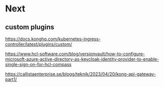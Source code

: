 # Next

## custom plugins

<https://docs.konghq.com/kubernetes-ingress-controller/latest/plugins/custom/>

<https://www.hcl-software.com/blog/versionvault/how-to-configure-microsoft-azure-active-directory-as-keycloak-identity-provider-to-enable-single-sign-on-for-hcl-compass>

<https://callistaenterprise.se/blogg/teknik/2023/04/20/kong-api-gateway-part1/>
